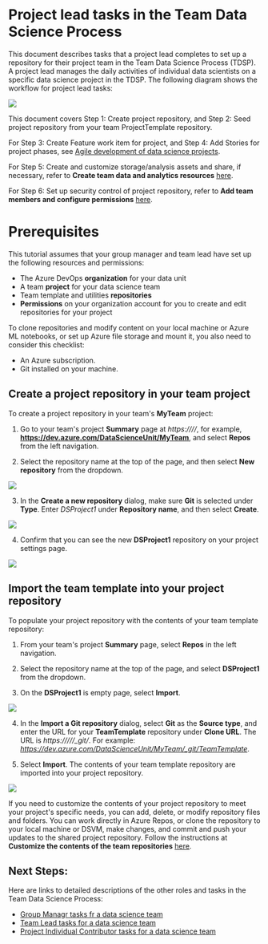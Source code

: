 
# Project lead tasks in the Team Data Science Process

This document describes tasks that a project lead completes to set up a repository for their project team in the Team Data Science Process (TDSP). 
A project lead manages the daily activities of individual data scientists on a specific data science project in the TDSP. The following diagram shows the workflow for project lead tasks:

![](https://docs.microsoft.com/en-us/azure/machine-learning/team-data-science-process/media/project-lead-tasks/project-leads-1-tdsp-creating-projects.png)

This document covers Step 1: Create project repository, and Step 2: Seed project repository from your team ProjectTemplate repository.

For Step 3: Create Feature work item for project, and Step 4: Add Stories for project phases, see [Agile development of data science projects](https://github.com/felicity-borg/Microsoft-TDSP/blob/master/Docs/agile-development.md).

For Step 5: Create and customize storage/analysis assets and share, if necessary, refer to **Create team data and analytics resources** [here](https://github.com/felicity-borg/Microsoft-TDSP/blob/master/Docs/team-lead-tasks.md).

For Step 6: Set up security control of project repository, refer to **Add team members and configure permissions** [here](https://github.com/felicity-borg/Microsoft-TDSP/blob/master/Docs/team-lead-tasks.md).

# Prerequisites
This tutorial assumes that your group manager and team lead have set up the following resources and permissions:

* The Azure DevOps **organization** for your data unit
* A team **project** for your data science team
* Team template and utilities **repositories**
* **Permissions** on your organization account for you to create and edit repositories for your project

To clone repositories and modify content on your local machine or Azure ML notebooks, or set up Azure file storage and mount it, you also need to consider this checklist:

* An Azure subscription.
* Git installed on your machine.

## Create a project repository in your team project
To create a project repository in your team's **MyTeam** project:

1) Go to your team's project **Summary** page at *https://<server name>/<organization name>/<team name>*, for example, **https://dev.azure.com/DataScienceUnit/MyTeam**, and select **Repos** from the left navigation.

2. Select the repository name at the top of the page, and then select **New repository** from the dropdown.

![](https://docs.microsoft.com/en-us/azure/machine-learning/team-data-science-process/media/project-lead-tasks/project-leads-9-select-repos.png)

3. In the **Create a new repository** dialog, make sure **Git** is selected under **Type**. Enter *DSProject1* under **Repository name**, and then select **Create**.

![](https://docs.microsoft.com/en-us/azure/machine-learning/team-data-science-process/media/project-lead-tasks/project-leads-3-create-project-repo-2.png)

4. Confirm that you can see the new **DSProject1** repository on your project settings page.

![](https://docs.microsoft.com/en-us/azure/machine-learning/team-data-science-process/media/project-lead-tasks/project-leads-4-create-project-repo-3.png)

## Import the team template into your project repository
To populate your project repository with the contents of your team template repository:

1. From your team's project **Summary** page, select **Repos** in the left navigation.

2. Select the repository name at the top of the page, and select **DSProject1** from the dropdown.

3. On the **DSProject1** is empty page, select **Import**.

![](https://docs.microsoft.com/en-us/azure/machine-learning/team-data-science-process/media/project-lead-tasks/project-leads-5-create-project-repo-4.png)

4. In the **Import a Git repository** dialog, select **Git** as the **Source type**, and enter the URL for your **TeamTemplate** repository under **Clone URL**. The URL is *https://<server name>/<organization name>/<team name>/_git/<team template repository name>*. For example: *https://dev.azure.com/DataScienceUnit/MyTeam/_git/TeamTemplate*.

5. Select **Import**. The contents of your team template repository are imported into your project repository.

![](https://docs.microsoft.com/en-us/azure/machine-learning/team-data-science-process/media/project-lead-tasks/project-leads-6-create-project-repo-5.png)

If you need to customize the contents of your project repository to meet your project's specific needs, you can add, delete, or modify repository files and folders. You can work directly in Azure Repos, or clone the repository to your local machine or DSVM, make changes, and commit and push your updates to the shared project repository. Follow the instructions at **Customize the contents of the team repositories** [here](https://github.com/felicity-borg/Microsoft-TDSP/blob/master/Docs/team-lead-tasks.md).


## Next Steps:

Here are links to detailed descriptions of the other roles and tasks in the Team Data Science Process:

* [Group Managr tasks fr a data science team](https://github.com/felicity-borg/Microsoft-TDSP/blob/master/Docs/group-manager-tasks.md)
* [Team Lead tasks for a data science team](https://github.com/felicity-borg/Microsoft-TDSP/blob/master/Docs/team-lead-tasks.md)
* [Project Individual Contributor tasks for a data science team](https://github.com/felicity-borg/Microsoft-TDSP/blob/master/Docs/project-ic-tasks.md)
